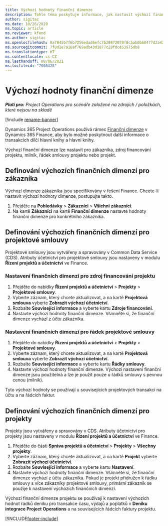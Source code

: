 ```yaml
---
title: Výchozí hodnoty finanční dimenze
description: Tohle téma poskytuje informace, jak nastavit výchozí finanční dimenze.
author: sigitac
ms.date: 10/26/2020
ms.topic: article
ms.reviewer: kfend
ms.author: sigitac
ms.openlocfilehash: 8a7845b7f6b7256edad6efc7b20872078f8c5ab0b60477d2a42b5b9d61104bff
ms.sourcegitcommit: 7f8d1e7a16af769adb43d1877c28fdce53975db8
ms.translationtype: HT
ms.contentlocale: cs-CZ
ms.lasthandoff: 08/06/2021
ms.locfileid: "7005428"
---
```

# <a name="financial-dimension-defaults"></a>Výchozí hodnoty finanční dimenze

_**Platí pro:** Project Operations pro scénáře založené na zdrojích / položkách, které nejsou na skladě_

[!include [rename-banner](~/includes/cc-data-platform-banner.md)]

Dynamics 365 Project Operations používá rámec [Finanční dimenze](/dynamics365/finance/general-ledger/financial-dimensions) v Dynamics 365 Finance, aby bylo možné poskytnout další informace o transakcích dílčí hlavní knihy a hlavní knihy.

Výchozí finanční dimenze lze nastavit pro zákazníka, zdroj financování projektu, milník, řádek smlouvy projektu nebo projekt.

## <a name="define-default-financial-dimensions-for-a-customer"></a>Definování výchozích finančních dimenzí pro zákazníka

Výchozí dimenze zákazníka jsou specifikovány v řešení Finance. Chcete-li nastavit výchozí hodnoty dimenze, postupujte takto.

1. Přejděte na **Pohledávky** > **Zákazníci** > **Všichni zákazníci**.
2. Na kartě **Zákazníci** na kartě **Finanční dimenze** nastavte hodnoty finanční dimenze pro konkrétního zákazníka.

## <a name="define-default-financial-dimensions-for-project-contracts"></a>Definování výchozích finančních dimenzí pro projektové smlouvy

Projektové smlouvy jsou vytvářeny a spravovány v Common Data Service (CDS). Atributy účetnictví pro projektové smlouvy jsou nastaveny v modulu **Řízení projektů a účetnictví** ve Finance.

### <a name="set-financial-dimensions-for-a-project-funding-source"></a>Nastavení finančních dimenzí pro zdroj financování projektu

1. Přejděte do nabídky **Řízení projektů a účetnictví** > **Projekty** > **Projektové smlouvy**.
2. Vyberte záznam, který chcete aktualizovat, a na kartě **Projektová smlouva** vyberte **Zobrazit výchozí účetnictví**.
3. Rozbalte **Související informace** a vyberte kartu **Zdroje financování**.
4. Nastavte výchozí hodnoty finanční dimenze. Všimněte si, že finanční dimenze vychází z účtu zákazníka.

### <a name="set-financial-dimensions-for-a-project-contract-line"></a>Nastavení finančních dimenzí pro řádek projektové smlouvy

1. Přejděte do nabídky **Řízení projektů a účetnictví** > **Projekty** > **Projektové smlouvy**.
2. Vyberte záznam, který chcete aktualizovat, a na kartě **Projektová smlouva** vyberte **Zobrazit výchozí účetnictví**.
3. Rozbalte **Související informace** a vyberte kartu **Řádky smlouvy**.
4. Nastavte výchozí hodnoty finanční dimenze. Výchozí nastavení finanční dimenze jsou použitelná a lze je použít pouze u řádků smlouvy s pevnou cenou (milník).

Tyto výchozí hodnoty se používají u souvisejících projektových transakcí na účtu a na řádcích faktur.

## <a name="define-default-financial-dimensions-for-projects"></a>Definování výchozích finančních dimenzí pro projekty

Projekty jsou vytvářeny a spravovány v CDS. Atributy účetnictví pro projekty jsou nastaveny v modulu **Řízení projektů a účetnictví** ve Finance.

1. Přejděte do části **Správa projektů a účetnictví** > **Projekty** > **Všechny projekty**.
2. Vyberte záznam, který chcete aktualizovat, a na kartě **Projekt** vyberte **Zobrazit výchozí účetnictví**.
3. Rozbalte **Související informace** a vyberte kartu **Nastavení**.
4. Nastavte výchozí hodnoty finanční dimenze. Všimněte si, že finanční dimenze vychází z účtu zákazníka. Pokud je projekt přidružen k řádku smlouvy s více zákazníky projektové smlouvy, primární zákazník se použije k nastavení výchozích finančních dimenzí.

Výchozí finanční dimenze projektu se používají k nastavení výchozích hodnot řádků deníku pro transakce času, výdajů a poplatků v **Deníku integrace Project Operations** a na souvisejících řádcích faktury projektu.


[!INCLUDE[footer-include](../includes/footer-banner.md)]